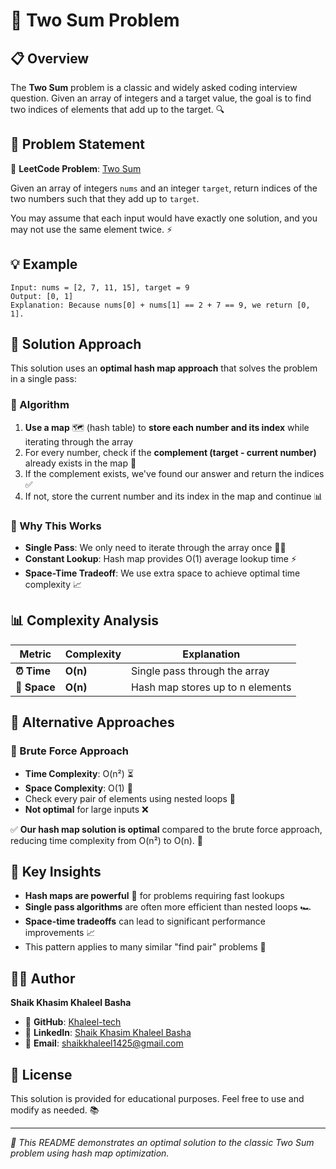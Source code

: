 # 🎯 Two Sum Problem

## 📋 Overview

The **Two Sum** problem is a classic and widely asked coding interview question. Given an array of integers and a target value, the goal is to find two indices of elements that add up to the target. 🔍

## 📝 Problem Statement

🔗 **LeetCode Problem**: [Two Sum](https://leetcode.com/problems/two-sum/description/)

Given an array of integers `nums` and an integer `target`, return indices of the two numbers such that they add up to `target`.

You may assume that each input would have exactly one solution, and you may not use the same element twice. ⚡

## 💡 Example

```
Input: nums = [2, 7, 11, 15], target = 9
Output: [0, 1]
Explanation: Because nums[0] + nums[1] == 2 + 7 == 9, we return [0, 1].
```

## 🚀 Solution Approach

This solution uses an **optimal hash map approach** that solves the problem in a single pass:

### 🔄 Algorithm

1. **Use a map** 🗺️ (hash table) to **store each number and its index** while iterating through the array
2. For every number, check if the **complement (target - current number)** already exists in the map 🔎
3. If the complement exists, we've found our answer and return the indices ✅
4. If not, store the current number and its index in the map and continue 📊

### 🤔 Why This Works

- **Single Pass**: We only need to iterate through the array once 🏃‍♂️
- **Constant Lookup**: Hash map provides O(1) average lookup time ⚡
- **Space-Time Tradeoff**: We use extra space to achieve optimal time complexity 📈

## 📊 Complexity Analysis

| Metric | Complexity | Explanation |
|--------|------------|-------------|
| **⏰ Time** | **O(n)** | Single pass through the array |
| **💾 Space** | **O(n)** | Hash map stores up to n elements |

## 📝 Alternative Approaches

### 🐌 Brute Force Approach
- **Time Complexity**: O(n²) ⏳
- **Space Complexity**: O(1) 💾
- Check every pair of elements using nested loops 🔄
- **Not optimal** for large inputs ❌

✅ **Our hash map solution is optimal** compared to the brute force approach, reducing time complexity from O(n²) to O(n). 🎉

## 🔑 Key Insights

- **Hash maps are powerful** 💪 for problems requiring fast lookups
- **Single pass algorithms** are often more efficient than nested loops 🏎️
- **Space-time tradeoffs** can lead to significant performance improvements 📈
- This pattern applies to many similar "find pair" problems 🔗

## 👨‍💻 Author

**Shaik Khasim Khaleel Basha**

- 🐙 **GitHub**: [Khaleel-tech](https://github.com/Khaleel-tech)
- 💼 **LinkedIn**: [Shaik Khasim Khaleel Basha](https://www.linkedin.com/in/shaik-khasim-khaleel-basha-89b877278/)
- 📧 **Email**: shaikkhaleel1425@gmail.com

## 📄 License

This solution is provided for educational purposes. Feel free to use and modify as needed. 📚

---

*🌟 This README demonstrates an optimal solution to the classic Two Sum problem using hash map optimization.*
